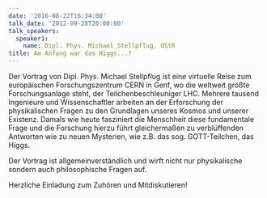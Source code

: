 ```yaml
---
date: '2016-08-22T16:34:00'
talk_date: '2012-09-28T20:00:00'
talk_speakers:
  speaker1:
    name: Dipl. Phys. Michael Stellpflug, OStR
title: Am Anfang war das Higgs...?
---
```


Der Vortrag von Dipl. Phys. Michael Stellpflug ist eine virtuelle Reise zum europäischen Forschungszentrum CERN in Genf, wo die weltweit größte Forschungsanlage steht, der Teilchenbeschleuniger LHC. Mehrere tausend Ingenieure und Wissenschaftler arbeiten an der Erforschung der physikalischen Fragen zu den Grundlagen unseres Kosmos und unserer Existenz. Damals wie heute fasziniert die Menschheit diese fundamentale Frage und die Forschung hierzu führt gleichermaßen zu verblüffenden Antworten wie zu neuen Mysterien, wie z.B. das sog. GOTT-Teilchen, das Higgs.

Der Vortrag ist allgemeinverständlich und wirft nicht nur physikalische sondern auch philosophische Fragen auf.

Herzliche Einladung zum Zuhören und Mitdiskutieren!